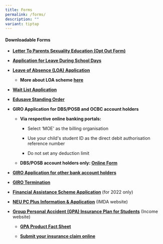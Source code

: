 ```yaml
---
title: Forms
permalink: /forms/
description: ""
variant: tiptap
---
```

<h4><strong>Downloadable Forms</strong></h4>
<ul data-tight="true" class="tight">
<li>
<p><strong><a href="/files/Letter-to-Parents-SexEd-2020.pdf" rel="noopener" target="_blank">Letter To Parents Sexuality Education (Opt Out Form)</a></strong>
</p>
</li>
<li>
<p><strong><a href="/files/FORMS/Application_for_Leave_During_School_Days_v202504.pdf" rel="noopener" target="_blank">Application for Leave During School Days</a></strong>
</p>
</li>
<li>
<p><strong><a href="https://go.gov.sg/fpsloa" rel="noopener" target="_blank"><u>Leave of Absence (LOA) Application</u></a></strong>
</p>
<ul data-tight="true" class="tight">
<li>
<p><strong>More about LOA scheme&nbsp;<a href="https://www.moe.gov.sg/returning-singaporeans" rel="noopener" target="_blank"><u>here</u></a></strong>
</p>
</li>
</ul>
</li>
<li>
<p><strong><a href="https://form.gov.sg/#!/5de09c0ac1094000199c45ac" rel="noopener" target="_blank">Wait List Application</a></strong>
</p>
</li>
<li>
<p><strong><a href="https://form.gov.sg/#!/5be24a1bb3f842000fdc4e59" rel="noopener" target="_blank">Edusave Standing Order</a></strong>
</p>
</li>
<li>
<p><strong>GIRO Application for DBS/POSB and OCBC account holders</strong>
</p>
<ul data-tight="true" class="tight">
<li>
<p><strong>Via respective online banking portals:</strong>
</p>
<ul data-tight="true" class="tight">
<li>
<p>Select ‘MOE' as the billing organisation</p>
</li>
<li>
<p>Use your child's student ID as the direct debit authorisation reference
number</p>
</li>
<li>
<p>Do not set any deduction limit</p>
</li>
</ul>
</li>
<li>
<p><strong>DBS/POSB account holders only:&nbsp;<a href="https://www.form.gov.sg/#!/5d95490c7f5cfb0013133875" rel="noopener" target="_blank"><u>Online Form</u></a></strong>
</p>
</li>
</ul>
</li>
<li>
<p><strong><a href="/files/MOE-GIRO-Application-Form.pdf" rel="noopener" target="_blank">GIRO Application for other bank account holders</a></strong>
</p>
</li>
<li>
<p><strong><a href="/files/MOE-GIRO-Termination-Form.pdf" rel="noopener" target="_blank">GIRO Termination</a></strong>
</p>
</li>
<li>
<p><strong><a href="/files/MOE-FAS-Application-Form-Sep-2022.pdf" rel="noopener" target="_blank">Financial Assistance Scheme Application</a>&nbsp;</strong>(for
2022 only)</p>
</li>
<li>
<p><strong><a href="https://www.imda.gov.sg/programme-listing/neu-pc-plus" rel="noopener" target="_blank">NEU PC Plus Information &amp; Application</a></strong>&nbsp;(IMDA
website)</p>
</li>
<li>
<p><strong><a href="https://www.income.com.sg/claims/group-insurance/group-personal-accident-for-students-claim" rel="noopener" target="_blank">Group&nbsp;Personal Accident (GPA) Insurance&nbsp;Plan for Students</a></strong>&nbsp;(Income
website)</p>
<ul data-tight="true" class="tight">
<li>
<p><strong><a href="/files/GPA-Product-Fact-Sheet-2022.pdf" rel="noopener noreferrer nofollow" target="_blank">GPA Product Fact Sheet</a></strong>
</p>
</li>
<li>
<p><strong><a href="https://studentgpa.incomegroupins.com.sg/" rel="noopener" target="_blank">Submit your insurance claim online</a></strong>
</p>
</li>
</ul>
</li>
</ul>
<p></p>